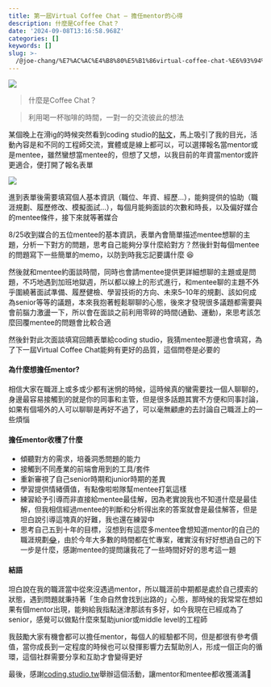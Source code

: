 ```yaml
---
title: 第一屆Virtual Coffee Chat — 擔任mentor的心得
description: 什麼是Coffee Chat？
date: '2024-09-08T13:16:58.968Z'
categories: []
keywords: []
slug: >-
  /@joe-chang/%E7%AC%AC%E4%B8%80%E5%B1%86virtual-coffee-chat-%E6%93%94%E4%BB%BBmentor%E7%9A%84%E5%BF%83%E5%BE%97-dcb0cbb61614
---
```


![](/Users/joectchang_mac/Downloads/medium-export-a/posts/md_1727167782549/img/1__iZDZeP0__e3HWnK7ghU1QpQ.jpeg)

> 什麼是Coffee Chat？

> 利用喝一杯咖啡的時間，一對一的交流彼此的想法

某個晚上在滑ig的時候突然看到coding studio的[貼文](https://www.instagram.com/p/C-Pwg3IyhkY/?img_index=1)，馬上吸引了我的目光，活動內容是和不同的工程師交流，實體或是線上都可以，可以選擇報名當mentor或是mentee，雖然蠻想當mentee的，但想了又想，以我目前的年資當mentor或許更適合，便打開了報名表單

![](/Users/joectchang_mac/Downloads/medium-export-a/posts/md_1727167782549/img/1__ktjadKz56nqXF7wuOkcbSw.png)

進到表單後需要填寫個人基本資訊（職位、年資、經歷…），能夠提供的協助（職涯規劃、履歷修改、模擬面試…），每個月能夠面談的次數和時長，以及偏好媒合的mentee條件，接下來就等著媒合

8/25收到媒合的五位mentee的基本資訊，表單內會簡單描述mentee想聊的主題，分析一下對方的問題，思考自己能夠分享什麼給對方？然後針對每個mentee的問題寫下一些簡單的memo，以防到時我忘記要講什麼 😆

然後就和mentee約面談時間，同時也會請mentee提供更詳細想聊的主題或是問題，不巧地遇到加班地獄週，所以都以線上的形式進行，和mentee聊的主題不外乎圍繞著面試準備、履歷健檢、學習技術的方向、未來5–10年的規劃、該如何成為senior等等的議題，本來我抱著輕鬆聊聊的心態，後來才發現很多議題都需要與會前腦力激盪一下，所以會在面談之前利用零碎的時間(通勤、運動)，來思考該怎麼回覆mentee的問題會比較合適

然後針對此次面談填寫回饋表單給coding studio，我猜mentee那邊也會填寫，為了下一屆Virtual Coffee Chat能夠有更好的品質，這個問卷是必要的

#### 為什麼想擔任mentor?

相信大家在職涯上或多或少都有迷惘的時候，這時候真的蠻需要找一個人聊聊的，身邊最容易接觸到的就是你的同事和主管，但是很多話題其實不方便和同事討論，如果有個場外的人可以聊聊是再好不過了，可以毫無顧慮的去討論自己職涯上的一些煩惱

#### 擔任mentor收穫了什麼

*   傾聽對方的需求，培養洞悉問題的能力
*   接觸到不同產業的前端會用到的工具/套件
*   重新審視了自己senior時期和junior時期的差異
*   學習提供情緒價值，有點像啦啦隊幫mentee打氣這樣
*   練習給予引導而非直接給mentee最佳解，因為老實說我也不知道什麼是最佳解，但我相信經過mentee的判斷和分析得出來的答案就會是最佳解答，但是坦白說引導這塊真的好難，我也還在練習中
*   思考自己五到十年的目標，沒想到有這麼多mentee會想知道mentor的自己的職涯規劃[😂](https://emojipedia.org/face-with-tears-of-joy)，由於今年大多數的時間都在忙專案，確實沒有好好想過自己的下一步是什麼，感謝mentee的提問讓我花了一些時間好好的思考這一題

#### 結語

坦白說在我的職涯當中從來沒遇過mentor，所以職涯前中期都是處於自己摸索的狀態，遇到問題就秉持著「生命自然會找到出路的」心態，那時候的我常常在想如果有個mentor出現，能夠給我指點迷津那該有多好，如今我現在已經成為了senior，感覺可以做點什麼來幫助junior或middle level的工程師

我鼓勵大家有機會都可以擔任mentor，每個人的經驗都不同，但是都很有參考價值，當你成長到一定程度的時候也可以發揮影響力去幫助別人，形成一個正向的循環，這個社群需要分享和互助才會變得更好

最後，感謝[coding.studio.tw](https://www.instagram.com/coding.studio.tw/)舉辦這個活動，讓mentor和mentee都收獲滿滿👏